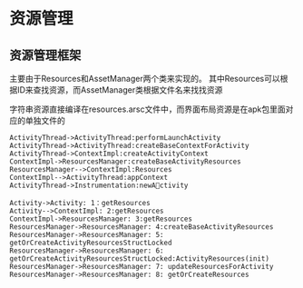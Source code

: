 # 资源管理

## 资源管理框架

主要由于Resources和AssetManager两个类来实现的。
其中Resources可以根据ID来查找资源，而AssetManager类根据文件名来找找资源

字符串资源直接编译在resources.arsc文件中，而界面布局资源是在apk包里面对应的单独文件的

```sequence {theme="simple"}
ActivityThread->ActivityThread:performLaunchActivity
ActivityThread->ActivityThread:createBaseContextForActivity
ActivityThread->ContextImpl:createActivityContext
ContextImpl->ResourcesManager:createBaseActivityResources
ResourcesManager-->ContextImpl:Resources
ContextImpl-->ActivityThread:appContext
ActivityThread->Instrumentation:newActivity
```

```sequence {theme="simple"}
Activity->Activity: 1：getResources
Activity-->ContextImpl: 2:getResources
ContextImpl->ResourcesManager: 3:getResources
ResourcesManager->ResourcesManager: 4:createBaseActivityResources
ResourcesManager->ResourcesManager: 5: getOrCreateActivityResourcesStructLocked
ResourcesManager->ResourcesManager: 6: getOrCreateActivityResourcesStructLocked:ActivityResources(init)
ResourcesManager->ResourcesManager: 7: updateResourcesForActivity
ResourcesManager->ResourcesManager: 8: getOrCreateResources
```

